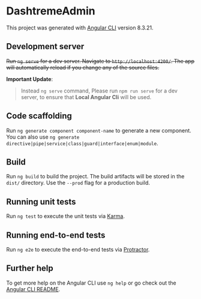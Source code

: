 # DashtremeAdmin

This project was generated with [Angular CLI](https://github.com/angular/angular-cli) version 8.3.21.

## Development server

~~Run `ng serve` for a dev server. Navigate to `http://localhost:4200/`. The app will automatically reload if you change any of the source files.~~

**Important Update**:

> Instead `ng serve` command,
> Please run `npm run serve` for a dev server, to ensure that **Local Angular Cli** will be used.
## Code scaffolding

Run `ng generate component component-name` to generate a new component. You can also use `ng generate directive|pipe|service|class|guard|interface|enum|module`.

## Build

Run `ng build` to build the project. The build artifacts will be stored in the `dist/` directory. Use the `--prod` flag for a production build.

## Running unit tests

Run `ng test` to execute the unit tests via [Karma](https://karma-runner.github.io).

## Running end-to-end tests

Run `ng e2e` to execute the end-to-end tests via [Protractor](http://www.protractortest.org/).

## Further help

To get more help on the Angular CLI use `ng help` or go check out the [Angular CLI README](https://github.com/angular/angular-cli/blob/master/README.md).
